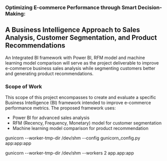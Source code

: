 ### Optimizing E-commerce Performance through Smart Decision-Making: 
## A Business Intelligence Approach to Sales Analysis, Customer Segmentation, and Product Recommendations 
An Integrated BI framework with Power BI, RFM model and machine learning model comparison will serve as the project deliverable to improve e-commerce business sales analysis while segmenting customers better and generating product recommendations.
### Scope of Work
This scope of this project encompasses to create and evaluate a specific Business Intelligence (BI) framework intended to improve e-commerce performance metrics. The proposed framework uses:
- Power BI for advanced sales analysis 
- RFM (Recency, Frequency, Monetary) model for customer segmentation 
- Machine learning model comparison for product recommendation 

gunicorn --worker-tmp-dir /dev/shm --config gunicorn_config.py app:app:app

gunicorn --worker-tmp-dir /dev/shm --workers 2 app.app:app

